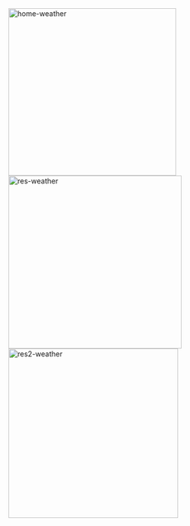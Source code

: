 
<img width="333" alt="home-weather" src="https://github.com/Starfosse/weatherApp/assets/77751009/daf7f812-43bb-4b0f-b085-e718b9237394">

<img width="344" alt="res-weather" src="https://github.com/Starfosse/weatherApp/assets/77751009/3108b330-8c57-426b-b216-985b109043d2">

<img width="337" alt="res2-weather" src="https://github.com/Starfosse/weatherApp/assets/77751009/2b7c1ef9-c79c-4e7c-af20-137033ee1377">
